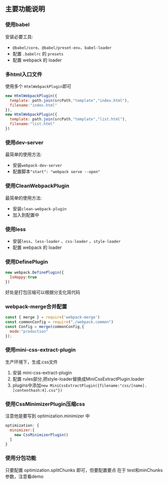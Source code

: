 ## 主要功能说明

### 使用babel
安装必要工具:
- ```@babel/core```、```@babel/preset-env```、```babel-loader```
- 配置 ```.babelrc``` 的 ```presets```
- 配置 webpack 的 loader

### 多html入口文件
使用多个 ```HtmlWebpackPlugin```即可
```js
new HtmlWebpackPlugin({
  template: path.join(srcPath,"template","index.html"),
  filename:"index.html"
}),
new HtmlWebpackPlugin({
  template: path.join(srcPath,"template","list.html"),
  filename:"list.html"
})
```

### 使用dev-server
最简单的使用方法:
- 安装```webpack-dev-server```
- 配置脚本```"start": "webpack serve --open"```

### 使用CleanWebpackPlugin
最简单的使用方法:
- 安装```clean-webpack-plugin```
- 加入到配置中

### 使用less
- 安装```less```、```less-loader``` 、```css-loader``` 、```style-loader``` 
- 配置 webpack 的 loader


### 使用DefinePlugin
```js
new webpack.DefinePlugin({
  IsHappy:true
})
```
好处是打包压缩可以根据分支化简代码


### webpack-merge合并配置
```js
const { merge } = require('webpack-merge')
const commonConfig = require("./webpack.common")
const Config = merge(commonConfig,{
  mode:"production"
});
```


### 使用mini-css-extract-plugin 
生产环境下，生成.css文件
1. 安装 mini-css-extract-plugin
2. 配置 rules部分,把style-loader替换成MiniCssExtractPlugin.loader
3. plugins中添加```new MiniCssExtractPlugin({filename:"css/[name].[contenthash:4].css"})```


### 使用CssMinimizerPlugin压缩css
注意他是要写到  optimization.minimizer 中
```js
optimization: {
  minimizer:[
    new CssMinimizerPlugin()
  ] 
}
```

### 使用分包功能
只要配置 optimization.splitChunks 即可，但要配置要点 在于 test和minChunks参数，注意看demo


